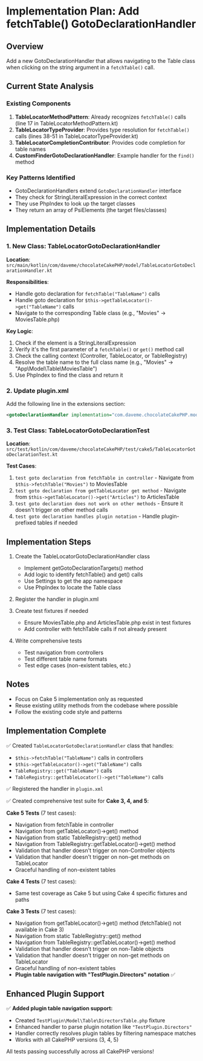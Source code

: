 # Implementation Plan: Add fetchTable() GotoDeclarationHandler

## Overview
Add a new GotoDeclarationHandler that allows navigating to the Table class when clicking on the string argument in a `fetchTable()` call.

## Current State Analysis

### Existing Components
1. **TableLocatorMethodPattern**: Already recognizes `fetchTable()` calls (line 17 in TableLocatorMethodPattern.kt)
2. **TableLocatorTypeProvider**: Provides type resolution for `fetchTable()` calls (lines 38-51 in TableLocatorTypeProvider.kt)
3. **TableLocatorCompletionContributor**: Provides code completion for table names
4. **CustomFinderGotoDeclarationHandler**: Example handler for the `find()` method

### Key Patterns Identified
- GotoDeclarationHandlers extend `GotoDeclarationHandler` interface
- They check for StringLiteralExpression in the correct context
- They use PhpIndex to look up the target classes
- They return an array of PsiElements (the target files/classes)

## Implementation Details

### 1. New Class: TableLocatorGotoDeclarationHandler
**Location**: `src/main/kotlin/com/daveme/chocolateCakePHP/model/TableLocatorGotoDeclarationHandler.kt`

**Responsibilities**:
- Handle goto declaration for `fetchTable("TableName")` calls
- Handle goto declaration for `$this->getTableLocator()->get("TableName")` calls
- Navigate to the corresponding Table class (e.g., "Movies" → MoviesTable.php)

**Key Logic**:
1. Check if the element is a StringLiteralExpression
2. Verify it's the first parameter of a `fetchTable()` or `get()` method call
3. Check the calling context (Controller, TableLocator, or TableRegistry)
4. Resolve the table name to the full class name (e.g., "Movies" → "App\Model\Table\MoviesTable")
5. Use PhpIndex to find the class and return it

### 2. Update plugin.xml
Add the following line in the extensions section:
```xml
<gotoDeclarationHandler implementation="com.daveme.chocolateCakePHP.model.TableLocatorGotoDeclarationHandler" />
```

### 3. Test Class: TableLocatorGotoDeclarationTest
**Location**: `src/test/kotlin/com/daveme/chocolateCakePHP/test/cake5/TableLocatorGotoDeclarationTest.kt`

**Test Cases**:
1. `test goto declaration from fetchTable in controller` - Navigate from `$this->fetchTable("Movies")` to MoviesTable
2. `test goto declaration from getTableLocator get method` - Navigate from `$this->getTableLocator()->get("Articles")` to ArticlesTable
3. `test goto declaration does not work on other methods` - Ensure it doesn't trigger on other method calls
4. `test goto declaration handles plugin notation` - Handle plugin-prefixed tables if needed

## Implementation Steps

1. Create the TableLocatorGotoDeclarationHandler class
   - Implement getGotoDeclarationTargets() method
   - Add logic to identify fetchTable() and get() calls
   - Use Settings to get the app namespace
   - Use PhpIndex to locate the Table class

2. Register the handler in plugin.xml

3. Create test fixtures if needed
   - Ensure MoviesTable.php and ArticlesTable.php exist in test fixtures
   - Add controller with fetchTable calls if not already present

4. Write comprehensive tests
   - Test navigation from controllers
   - Test different table name formats
   - Test edge cases (non-existent tables, etc.)

## Notes
- Focus on Cake 5 implementation only as requested
- Reuse existing utility methods from the codebase where possible
- Follow the existing code style and patterns

## Implementation Complete

✅ Created `TableLocatorGotoDeclarationHandler` class that handles:
- `$this->fetchTable("TableName")` calls in controllers
- `$this->getTableLocator()->get("TableName")` calls
- `TableRegistry::get("TableName")` calls
- `TableRegistry::getTableLocator()->get("TableName")` calls

✅ Registered the handler in `plugin.xml`

✅ Created comprehensive test suite for **Cake 3, 4, and 5**:

**Cake 5 Tests** (7 test cases):
- Navigation from fetchTable in controller
- Navigation from getTableLocator()->get() method
- Navigation from static TableRegistry::get() method
- Navigation from TableRegistry::getTableLocator()->get() method
- Validation that handler doesn't trigger on non-Controller objects
- Validation that handler doesn't trigger on non-get methods on TableLocator
- Graceful handling of non-existent tables

**Cake 4 Tests** (7 test cases):
- Same test coverage as Cake 5 but using Cake 4 specific fixtures and paths

**Cake 3 Tests** (7 test cases):
- Navigation from getTableLocator()->get() method (fetchTable() not available in Cake 3)
- Navigation from static TableRegistry::get() method
- Navigation from TableRegistry::getTableLocator()->get() method
- Validation that handler doesn't trigger on non-Table objects
- Validation that handler doesn't trigger on non-get methods on TableLocator
- Graceful handling of non-existent tables
- **Plugin table navigation with "TestPlugin.Directors" notation** ✅

## Enhanced Plugin Support

✅ **Added plugin table navigation support:**
- Created `TestPlugin\Model\Table\DirectorsTable.php` fixture
- Enhanced handler to parse plugin notation like `"TestPlugin.Directors"`
- Handler correctly resolves plugin tables by filtering namespace matches
- Works with all CakePHP versions (3, 4, 5)

All tests passing successfully across all CakePHP versions!